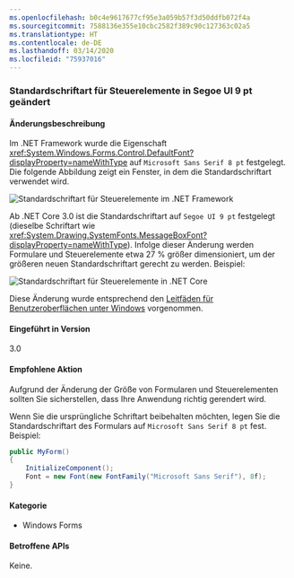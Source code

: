 ```yaml
---
ms.openlocfilehash: b0c4e9617677cf95e3a059b57f3d50ddfb072f4a
ms.sourcegitcommit: 7588136e355e10cbc2582f389c90c127363c02a5
ms.translationtype: HT
ms.contentlocale: de-DE
ms.lasthandoff: 03/14/2020
ms.locfileid: "75937016"
---
```

### <a name="default-control-font-changed-to-segoe-ui-9-pt"></a>Standardschriftart für Steuerelemente in Segoe UI 9 pt geändert

#### <a name="change-description"></a>Änderungsbeschreibung

Im .NET Framework wurde die Eigenschaft <xref:System.Windows.Forms.Control.DefaultFont?displayProperty=nameWithType> auf `Microsoft Sans Serif 8 pt` festgelegt. Die folgende Abbildung zeigt ein Fenster, in dem die Standardschriftart verwendet wird.

![Standardschriftart für Steuerelemente im .NET Framework](~/docs/images/core-changes/windowsforms/control-defaultfont-changed/defaultfont-framework.png)

Ab .NET Core 3.0 ist die Standardschriftart auf `Segoe UI 9 pt` festgelegt (dieselbe Schriftart wie <xref:System.Drawing.SystemFonts.MessageBoxFont?displayProperty=nameWithType>). Infolge dieser Änderung werden Formulare und Steuerelemente etwa 27 % größer dimensioniert, um der größeren neuen Standardschriftart gerecht zu werden. Beispiel:

![Standardschriftart für Steuerelemente in .NET Core](~/docs/images/core-changes/windowsforms/control-defaultfont-changed/defaultfont-core.png)

Diese Änderung wurde entsprechend den [Leitfäden für Benutzeroberflächen unter Windows](/windows/win32/uxguide/vis-fonts#fonts-and-colors) vorgenommen.

#### <a name="version-introduced"></a>Eingeführt in Version

3.0

#### <a name="recommended-action"></a>Empfohlene Aktion

Aufgrund der Änderung der Größe von Formularen und Steuerelementen sollten Sie sicherstellen, dass Ihre Anwendung richtig gerendert wird.

Wenn Sie die ursprüngliche Schriftart beibehalten möchten, legen Sie die Standardschriftart des Formulars auf `Microsoft Sans Serif 8 pt` fest. Beispiel:

```csharp
public MyForm()
{
    InitializeComponent();
    Font = new Font(new FontFamily("Microsoft Sans Serif"), 8f);
}
```

#### <a name="category"></a>Kategorie

- Windows Forms

#### <a name="affected-apis"></a>Betroffene APIs

Keine.

<!--

### Affected APIs

- Not detectable via API analysis

-->
